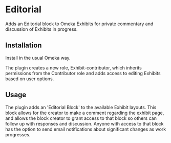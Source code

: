 # Editorial
Adds an Editorial block to Omeka Exhibits for private commentary and discussion of Exhibits in progress.

## Installation

Install in the usual Omeka way.

The plugin creates a new role, Exhibit-contributor, which inherits permissions from the Contributor role and adds access to editing Exhibits based on user options.

## Usage

The plugin adds an 'Editorial Block' to the available Exhibit layouts. This block allows for the creator to make a comment regarding the exhibit page, and allows the block creator to grant access to that block so others can follow up with responses and discussion. Anyone with access to that block has the option to send email notifications about significant changes as work progresses.
